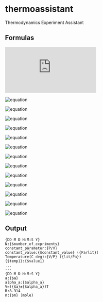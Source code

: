 # thermoassistant
Thermodynamics Experiment Assistant

## Formulas
![equation](https://latex.codecogs.com/gif.latex?PV=nRT)

![equation](https://latex.codecogs.com/gif.latex?a=\frac{N[xy]-[x][y]}{N[xx]-[x][x]})

![equation](https://latex.codecogs.com/gif.latex?b=\frac{[y][xx]-[x][xy]}{N[xx]-[x][x]})

![equation](https://latex.codecogs.com/gif.latex?[x]=\sum_{i=1}^{N}x_i)

![equation](https://latex.codecogs.com/gif.latex?[xx]=\sum_{i=1}^{N}x_i^2)

![equation](https://latex.codecogs.com/gif.latex?[xy]=\sum_{i=1}^{N}x_iy_i)

![equation](https://latex.codecogs.com/gif.latex?[y]=\sum_{i=1}^{N}y_i)

![equation](https://latex.codecogs.com/gif.latex?a=\frac{[xy]}{[xx]},b=0)

![equation](https://latex.codecogs.com/gif.latex?\alpha^2=\frac{[dd]}{N-2})

![equation](https://latex.codecogs.com/gif.latex?[dd]=\sum_{i=1}^{N}d_i^2)

![equation](https://latex.codecogs.com/gif.latex?\frac{\alpha_a^2}{N}=\frac{\alpha_b^2}{[xx]}=\frac{\alpha^2}{\Delta})

![equation](https://latex.codecogs.com/gif.latex?\Delta=\begin{vmatrix}&space;[xx]&space;&&space;[x]&space;\\&space;[x]&space;&&space;N&space;\end{vmatrix})

![equation](https://latex.codecogs.com/gif.latex?V=(\frac{nR}{P})T)

![equation](https://latex.codecogs.com/gif.latex?P=(\frac{nR}{V})T)

## Output

```
{DD M D H:M:S Y}
N:{$number_of_expriments}
constant_parameter:{P/V}
constant_value:{$constant_value} ({Pa/lit})
Temperature(C deg):{V/P} ({lit/Pa})
{$temp1}:{$value1}
...
---
{DD M D H:M:S Y}
a:{$a}
alpha_a:{$alpha_a}
V=({$a}±{$alpha_a})T
R:8.314
n:{$n} (mole)
```
